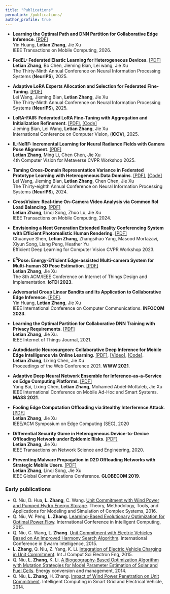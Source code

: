 ```yaml
---
title: "Publications"
permalink: /publications/
author_profile: true
---
```


- **Learning the Optimal Path and DNN Partition for Collaborative Edge Inference**. [[PDF]](https://ieeexplore.ieee.org/document/11141772) <br />
  Yin Huang, **Letian Zhang**, Jie Xu <br />
  IEEE Transactions on Mobile Computing, 2026. <br />
  
- **FedEL: Federated Elastic Learning for Heterogeneous Devices**. [[PDF]]() <br />
  **Letian Zhang**, Bo Chen, Jieming Bian, Lei wang, Jie Xu <br />
  The Thirty-Ninth Annual Conference on Neural Information Processing Systems (**NeurIPS**), 2025. <br />
  
- **Adaptive LoRA Experts Allocation and Selection for Federated Fine-Tuning**. [[PDF]]() <br />
  Lei Wang, Jieming Bian, **Letian Zhang**, Jie Xu <br />
  The Thirty-Ninth Annual Conference on Neural Information Processing Systems (**NeurIPS**), 2025. <br />

- **LoRA-FAIR: Federated LoRA Fine-Tuning with Aggregation and Initialization Refinement**. [[PDF]](https://arxiv.org/pdf/2411.14961), [[Code]](https://github.com/jmbian/LoRA-FAIR) <br />
  Jieming Bian, Lei Wang, **Letian Zhang**, Jie Xu <br />
  International Conference on Computer Vision, (**ICCV**), 2025. <br />
  
- **IL-NeRF: Incremental Learning for Neural Radiance Fields with Camera Pose Alignment**. [[PDF]](https://arxiv.org/abs/2312.05748) <br />
  **Letian Zhang**, Ming Li, Chen Chen, Jie Xu <br />
  4th Computer Vision for Metaverse CVPR Workshop 2025. <br />
  
- **Taming Cross-Domain Representation Variance in Federated Prototype Learning with Heterogeneous Data Domains**. [[PDF]](https://arxiv.org/abs/2403.09048), [[Code]](https://github.com/lei-wang-link/FedPLVM) <br />
  Lei Wang, Jieming Bian, **Letian Zhang**, Chen Chen, Jie Xu <br />
  The Thirty-eighth Annual Conference on Neural Information Processing Systems (**NeurIPS**), 2024. <br />
  
- **CrossVision: Real-time On-Camera Video Analysis via Common RoI Load Balancing**. [[PDF]](https://ieeexplore.ieee.org/abstract/document/10202594) <br />
  **Letian Zhang**, Linqi Song, Zhuo Lu, Jie Xu <br />
  IEEE Transactions on Mobile Computing, 2024. <br />
  
- **Envisioning a Next Generation Extended Reality Conferencing System with Efficient Photorealistic Human Rendering**. [[PDF]](https://openaccess.thecvf.com/content/CVPR2023W/ECV/papers/Shen_Envisioning_a_Next_Generation_Extended_Reality_Conferencing_System_With_Efficient_CVPRW_2023_paper.pdf) <br />
  Chuanyue Shen, **Letian Zhang**, Zhangsihao Yang, Masood Mortazavi, Xiyun Song, Liang Peng, Heather Yu <br />
  Efficient Deep Learning for Computer Vision CVPR Workshop 2023. <br />

  
- **E<sup>3</sup>Pose: Energy-Efficient Edge-assisted Multi-camera System for Multi-human 3D Pose Estimation**. [[PDF]](https://dl.acm.org/doi/abs/10.1145/3576842.3582370) <br />
  **Letian Zhang**, Jie Xu <br />
  The 8th ACM/IEEE Conference on Internet of Things Design and Implementation. **IoTDI 2023**. <br />
  
- **Adversarial Group Linear Bandits and Its Application to Collaborative Edge Inference**. [[PDF]](https://ieeexplore-ieee-org.ezproxy.mtsu.edu/document/10228900?arnumber=10228900).  <br />
  Yin Huang, **Letian Zhang**, Jie Xu  <br />
  IEEE International Conference on Computer Communications. **INFOCOM 2023**.  <br />
  
- **Learning the Optimal Partition for Collaborative DNN Training with Privacy Requirements**. [[PDF]](https://ieeexplore.ieee.org/document/9612607) <br />
  **Letian Zhang**, Jie Xu. <br />
  IEEE Internet of Things Journal, 2021. <br />
  
- **Autodidactic Neurosurgeon: Collaborative Deep Inference for Mobile Edge Intelligence via Online Learning**. [[PDF]](https://dl.acm.org/doi/abs/10.1145/3442381.3450051), [[Video]](https://www.youtube.com/watch?v=VSqSmeg4mAM), [[Code]](https://github.com/letian-zhang/ANS). <br />
  **Letian Zhang**, Lixing Chen, Jie Xu <br />
  Proceedings of the Web Conference 2021. **WWW 2021**. <br />
  
- **Adaptive Deep Neural Network Ensemble for Inference-as-a-Service on Edge Computing Platforms**. [[PDF]](https://ieeexplore.ieee.org/document/9637765) <br />
  Yang Bai, Lixing Chen, **Letian Zhang**, Mohamed Abdel-Mottaleb, Jie Xu <br />
  IEEE International Conference on Mobile Ad-Hoc and Smart Systems. **MASS 2021**. <br />
  
- **Fooling Edge Computation Offloading via Stealthy Interference Attack**. [[PDF]](https://ieeexplore.ieee.org/abstract/document/9355594) <br />
  **Letian Zhang**, Jie Xu <br />
  IEEE/ACM Symposium on Edge Computing (SEC), 2020 <br />
  
- **Differential Security Game in Heterogeneous Device-to-Device Offloading Network under Epidemic Risks**. [[PDF]](https://ieeexplore.ieee.org/document/8910355)<br />
  **Letian Zhang**, Jie Xu <br />
  IEEE Transactions on Network Science and Engineering, 2020. <br />
  
- **Preventing Malware Propagation in D2D Offloading Networks with Strategic Mobile Users**. [[PDF]](https://ieeexplore.ieee.org/document/9014227)<br />
  **Letian Zhang**, Linqi Song, Jie Xu <br />
  IEEE Global Communications Conference. **GLOBECOM 2019**. <br />
  

### Early publications
- Q. Niu, D. Hua, **L. Zhang**, C. Wang. [Unit Commitment with Wind Power and Pumped Hydro Energy Storage](https://link.springer.com/chapter/10.1007/978-981-10-2669-0_30). Theory, Methodology, Tools, and Applications for Modeling and Simulation of Complex Systems, 2016.
- Q. Niu, W. Peng, **L. Zhang**. [Learning-Based Evolutionary Optimization for Optimal Power Flow](https://link.springer.com/chapter/10.1007/978-3-319-22180-9_4). International Conference in Intelligent Computing, 2015.
- Q. Niu, C. Wang, **L. Zhang**. [Unit Commitment with Electric Vehicles Based on An Improved Harmony Search Algorithm](https://link.springer.com/chapter/10.1007/978-3-319-20466-6_7). International Conference in Swarm Intelligence, 2015.
- **L. Zhang**, Q. Niu, Z. Yang, K. Li. [Integration of Electric Vehicle Charging in Unit Commitment](https://www.semanticscholar.org/paper/Integration-of-Electric-Vehicles-Charging-in-Unit-Zhang-Niu/9ec988fecacbbc1dacf636f13a3d84b76cf93324). Int J Comput Sci Electron Eng, 2015.
- Q. Niu, **L. Zhang**, K. Li. [A Biogeography-Based Optimization Algorithm with Mutation Strategies for Model Parameter Estimation of Solar and Fuel Cells](https://www.sciencedirect.com/science/article/abs/pii/S0196890414005512). Energy conversion and management, 2014.
- Q. Niu, **L. Zhang**, H. Zhang. [Impact of Wind Power Penetration on Unit Commitment](https://link.springer.com/chapter/10.1007/978-3-662-45286-8_41). Intelligent Computing in Smart Grid and Electrical Vehicle, 2014.










